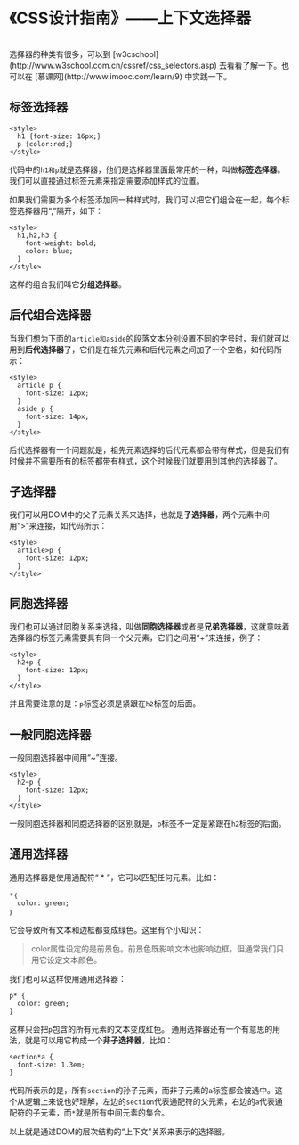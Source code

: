 # 《CSS设计指南》——上下文选择器
<br/>
选择器的种类有很多，可以到 [w3cschool](http://www.w3school.com.cn/cssref/css_selectors.asp) 去看看了解一下。也可以在 [慕课网](http://www.imooc.com/learn/9) 中实践一下。

## 标签选择器
```
<style>
  h1 {font-size: 16px;}
  p {color:red;}
</style>
```
代码中的`h1和p`就是选择器，他们是选择器里面最常用的一种，叫做**标签选择器**。我们可以直接通过标签元素来指定需要添加样式的位置。

如果我们需要为多个标签添加同一种样式时，我们可以把它们组合在一起，每个标签选择器用“,”隔开，如下：
```
<style>
  h1,h2,h3 {
    font-weight: bold;
    color: blue;
  }
</style>
```
这样的组合我们叫它**分组选择器**。
## 后代组合选择器
当我们想为下面的`article和aside`的段落文本分别设置不同的字号时，我们就可以用到**后代选择器**了，它们是在祖先元素和后代元素之间加了一个空格，如代码所示：
```
<style>
  article p {
    font-size: 12px;
  }
  aside p {
    font-size: 14px;
  }
</style>
```
后代选择器有一个问题就是，祖先元素选择的后代元素都会带有样式，但是我们有时候并不需要所有的标签都带有样式，这个时候我们就要用到其他的选择器了。
## 子选择器
我们可以用DOM中的父子元素关系来选择，也就是**子选择器**，两个元素中间用“>”来连接，如代码所示：
```
<style>
  article>p {
    font-size: 12px;
  }
</style>
```
## 同胞选择器
我们也可以通过同胞关系来选择，叫做**同胞选择器**或者是**兄弟选择器**，这就意味着选择器的标签元素需要具有同一个父元素，它们之间用“+”来连接，例子：
```
<style>
  h2+p {
    font-size: 12px;
  }
</style>
```
并且需要注意的是：`p`标签必须是紧跟在`h2`标签的后面。

## 一般同胞选择器
一般同胞选择器中间用“~”连接。
```
<style>
  h2~p {
    font-size: 12px;
  }
</style>
```
一般同胞选择器和同胞选择器的区别就是，`p`标签不一定是紧跟在`h2`标签的后面。
## 通用选择器
通用选择器是使用通配符“  * ”，它可以匹配任何元素。比如：
```
*｛
  color: green;
｝
```
它会导致所有文本和边框都变成绿色。这里有个小知识：
>color属性设定的是前景色。前景色既影响文本也影响边框，但通常我们只用它设定文本颜色。

我们也可以这样使用通用选择器：
```
p* {
  color: green;
}
```
这样只会把`p`包含的所有元素的文本变成红色。
通用选择器还有一个有意思的用法，就是可以用它构成一个**非子选择器**，比如：
```
section*a {
  font-size: 1.3em;
}
```
代码所表示的是，所有`section`的孙子元素，而非子元素的`a`标签都会被选中。这个从逻辑上来说也好理解，左边的`section`代表通配符的父元素，右边的`a`代表通配符的子元素，而`*`就是所有中间元素的集合。

以上就是通过DOM的层次结构的“上下文”关系来表示的选择器。
